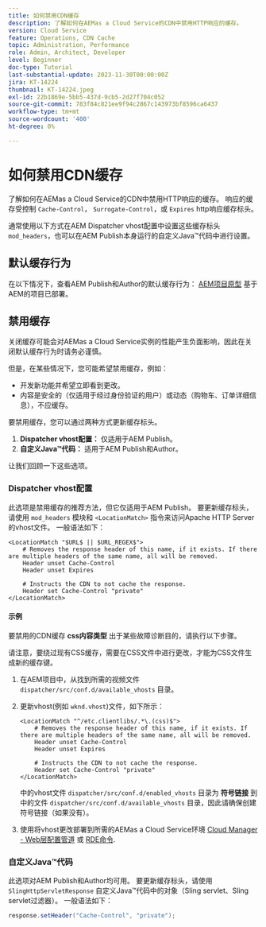 ```yaml
---
title: 如何禁用CDN缓存
description: 了解如何在AEMas a Cloud Service的CDN中禁用HTTP响应的缓存。
version: Cloud Service
feature: Operations, CDN Cache
topic: Administration, Performance
role: Admin, Architect, Developer
level: Beginner
doc-type: Tutorial
last-substantial-update: 2023-11-30T00:00:00Z
jira: KT-14224
thumbnail: KT-14224.jpeg
exl-id: 22b1869e-5bb5-437d-9cb5-2d27f704c052
source-git-commit: 783f84c821ee9f94c2867c143973bf8596ca6437
workflow-type: tm+mt
source-wordcount: '400'
ht-degree: 0%

---
```


# 如何禁用CDN缓存

了解如何在AEMas a Cloud Service的CDN中禁用HTTP响应的缓存。 响应的缓存受控制 `Cache-Control`， `Surrogate-Control`，或 `Expires` http响应缓存标头。

通常使用以下方式在AEM Dispatcher vhost配置中设置这些缓存标头 `mod_headers`，也可以在AEM Publish本身运行的自定义Java™代码中进行设置。

## 默认缓存行为

在以下情况下，查看AEM Publish和Author的默认缓存行为： [AEM项目原型](./enable-caching.md#default-caching-behavior) 基于AEM的项目已部署。

## 禁用缓存

关闭缓存可能会对AEMas a Cloud Service实例的性能产生负面影响，因此在关闭默认缓存行为时请务必谨慎。

但是，在某些情况下，您可能希望禁用缓存，例如：

- 开发新功能并希望立即看到更改。
- 内容是安全的（仅适用于经过身份验证的用户）或动态（购物车、订单详细信息），不应缓存。

要禁用缓存，您可以通过两种方式更新缓存标头。

1. **Dispatcher vhost配置：** 仅适用于AEM Publish。
1. **自定义Java™代码：** 适用于AEM Publish和Author。

让我们回顾一下这些选项。

### Dispatcher vhost配置

此选项是禁用缓存的推荐方法，但它仅适用于AEM Publish。 要更新缓存标头，请使用 `mod_headers` 模块和 `<LocationMatch>` 指令来访问Apache HTTP Server的vhost文件。 一般语法如下：

```
<LocationMatch "$URL$ || $URL_REGEX$">
    # Removes the response header of this name, if it exists. If there are multiple headers of the same name, all will be removed.
    Header unset Cache-Control
    Header unset Expires

    # Instructs the CDN to not cache the response.
    Header set Cache-Control "private"
</LocationMatch>
```

#### 示例

要禁用的CDN缓存 **css内容类型** 出于某些故障诊断目的，请执行以下步骤。

请注意，要绕过现有CSS缓存，需要在CSS文件中进行更改，才能为CSS文件生成新的缓存键。

1. 在AEM项目中，从找到所需的视频文件 `dispatcher/src/conf.d/available_vhosts` 目录。
1. 更新vhost(例如 `wknd.vhost`)文件，如下所示：

   ```
   <LocationMatch "^/etc.clientlibs/.*\.(css)$">
       # Removes the response header of this name, if it exists. If there are multiple headers of the same name, all will be removed.
       Header unset Cache-Control
       Header unset Expires
   
       # Instructs the CDN to not cache the response.
       Header set Cache-Control "private"
   </LocationMatch>
   ```

   中的vhost文件 `dispatcher/src/conf.d/enabled_vhosts` 目录为 **符号链接** 到中的文件 `dispatcher/src/conf.d/available_vhosts` 目录，因此请确保创建符号链接（如果没有）。
1. 使用将vhost更改部署到所需的AEMas a Cloud Service环境 [Cloud Manager - Web层配置管道](https://experienceleague.adobe.com/docs/experience-manager-cloud-service/content/implementing/using-cloud-manager/cicd-pipelines/introduction-ci-cd-pipelines.html?#web-tier-config-pipelines) 或 [RDE命令](https://experienceleague.adobe.com/docs/experience-manager-learn/cloud-service/developing/rde/how-to-use.html?lang=en#deploy-apache-or-dispatcher-configuration).

### 自定义Java™代码

此选项对AEM Publish和Author均可用。 要更新缓存标头，请使用 `SlingHttpServletResponse` 自定义Java™代码中的对象（Sling servlet、Sling servlet过滤器）。 一般语法如下：

```java
response.setHeader("Cache-Control", "private");
```
